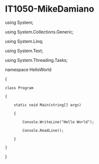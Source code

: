 # IT1050-MikeDamiano
using System; 

using System.Collections.Generic; 

using System.Linq; 

using System.Text; 

using System.Threading.Tasks; 

  

namespace HelloWorld 

{ 

    class Program 

    { 

        static void Main(string[] args) 

        { 

            Console.WriteLine("Hello World"); 

            Console.ReadLine(); 

        } 

    } 

} 
